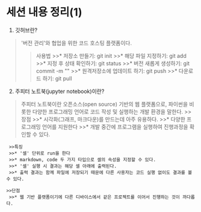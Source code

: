 ```python

```

# 세션 내용 정리(1)
1. 깃허브란? 
> '버전 관리'와 협업을 위한 코드 호스팅 플랫폼이다.
   >>사용법
    >>* 저장소 만들기: git init
    >>* 해당 파일 지정하기: git add 
    >>* 지정 후 상태 확인하기: git status
    >>* 버전 새롭게 생성하기: git commit -m "" 
    >>* 원격저장소에 업데이트 하기: git push
    >>* 다운로드 하기: git pull

2. 주피터 노트북(jupyter notebook)이란?
>주피터 노트북이란 오픈소스(open source) 기반의 웹 플랫폼으로, 파이썬을 비롯한 다양한 프로그래밍 언어로 코드 작성 및 실행하는 개발 환경을 말한다. 
    >>장점
     >>* 시각화(그래프, 마크다운)를 만드는데 아주 유용하다. 
     >>* 다양한 프로그래밍 언어를 지원한다
     >>* 개발 중간에 프로그램을 실행하여 진행과정을 확인할 수 있다. 
     
     >>특징
     >>* '셀' 단위로 run을 한다
     >>* markdown, code 두 가지 타입으로 셀의 속성을 지정할 수 있다. 
     >>* '셀' 실행 시 결과는 해당 셀 아래에 출력된다.
     >>* 출력 결과는 함께 파일에 저장되기 때문에 다른 사용자는 코드 실행 없이도 결과를 볼 수 있다. 
    
    >>단점
     >>* 웹 기반 플랫폼이기에 다른 디바이스에서 같은 프로젝트를 이어서 진행하는 것이 까다롭다. 


```python

```


```python

```


```python

```
